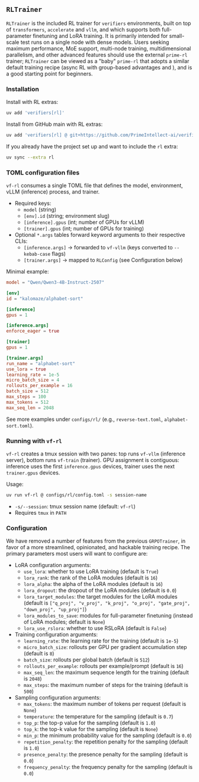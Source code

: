 ## `RLTrainer`

`RLTrainer` is the included RL trainer for `verifiers` environments, built on top of `transformers`, `accelerate` and `vllm`, and which supports both full-parameter finetuning and LoRA training. It is primarily intended for small-scale test runs on a single node with dense models. Users seeking maximum performance, MoE support, multi-node training, multidimensional parallelism, and other advanced features should use the external `prime-rl` trainer; `RLTrainer` can be viewed as a "baby" `prime-rl` that adopts a similar default training recipe (async RL with group-based advantages and ), and is a good starting point for beginners.

### Installation

Install with RL extras:

```bash
uv add 'verifiers[rl]'
```

Install from GitHub main with RL extras:

```bash
uv add 'verifiers[rl] @ git+https://github.com/PrimeIntellect-ai/verifiers.git@main'
```

If you already have the project set up and want to include the `rl` extra:

```bash
uv sync --extra rl
```

### TOML configuration files

`vf-rl` consumes a single TOML file that defines the model, environment, vLLM (inference) process, and trainer.

- Required keys:
  - `model` (string)
  - `[env].id` (string; environment slug)
  - `[inference].gpus` (int; number of GPUs for vLLM)
  - `[trainer].gpus` (int; number of GPUs for training)
- Optional `*.args` tables forward keyword arguments to their respective CLIs:
  - `[inference.args]` → forwarded to `vf-vllm` (keys converted to `--kebab-case` flags)
  - `[trainer.args]` → mapped to `RLConfig` (see Configuration below)

Minimal example:

```toml
model = "Qwen/Qwen3-4B-Instruct-2507"

[env]
id = "kalomaze/alphabet-sort"

[inference]
gpus = 1

[inference.args]
enforce_eager = true

[trainer]
gpus = 1

[trainer.args]
run_name = "alphabet-sort"
use_lora = true
learning_rate = 1e-5
micro_batch_size = 4
rollouts_per_example = 16
batch_size = 512
max_steps = 100
max_tokens = 512
max_seq_len = 2048
```

See more examples under `configs/rl/` (e.g., `reverse-text.toml`, `alphabet-sort.toml`).

### Running with `vf-rl`

`vf-rl` creates a tmux session with two panes: top runs `vf-vllm` (inference server), bottom runs `vf-train` (trainer). GPU assignment is contiguous: inference uses the first `inference.gpus` devices, trainer uses the next `trainer.gpus` devices.

Usage:

```bash
uv run vf-rl @ configs/rl/config.toml -s session-name
```

- `-s/--session`: tmux session name (default: `vf-rl`)
- Requires `tmux` in `PATH`

### Configuration

We have removed a number of features from the previous `GRPOTrainer`, in favor of a more streamlined, opinionated, and hackable training recipe. The primary parameters most users will want to configure are:
- LoRA configuration arguments:
    - `use_lora`: whether to use LoRA training (default is `True`)
    - `lora_rank`: the rank of the LoRA modules (default is `16`)
    - `lora_alpha`: the alpha of the LoRA modules (default is `16`)
    - `lora_dropout`: the dropout of the LoRA modules (default is `0.0`)
    - `lora_target_modules`: the target modules for the LoRA modules (default is `["q_proj", "v_proj", "k_proj", "o_proj", "gate_proj", "down_proj", "up_proj"]`)
    - `lora_modules_to_save`: modules for full-parameter finetuning (instead of LoRA modules; default is `None`)
    - `lora_use_rslora`: whether to use RSLoRA (default is `False`)
- Training configuration arguments:
  - `learning_rate`: the learning rate for the training (default is `1e-5`)
  - `micro_batch_size`: rollouts per GPU per gradient accumulation step (default is `8`)
  - `batch_size`: rollouts per global batch (default is `512`)
  - `rollouts_per_example`: rollouts per example/prompt (default is `16`)
  - `max_seq_len`: the maximum sequence length for the training (default is `2048`)
  - `max_steps`: the maximum number of steps for the training (default is `500`)
- Sampling configuration arguments:
  - `max_tokens`: the maximum number of tokens per request (default is `None`)
  - `temperature`: the temperature for the sampling (default is `0.7`)
  - `top_p`: the top-p value for the sampling (default is `1.0`)
  - `top_k`: the top-k value for the sampling (default is `None`)
  - `min_p`: the minimum probability value for the sampling (default is `0.0`)
  - `repetition_penalty`: the repetition penalty for the sampling (default is `1.0`)
  - `presence_penalty`: the presence penalty for the sampling (default is `0.0`)
  - `frequency_penalty`: the frequency penalty for the sampling (default is `0.0`)

